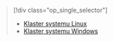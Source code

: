 > [!div class="op_single_selector"]
> * [Klaster systemu Linux](../articles/hdinsight/hdinsight-use-oozie-linux-mac.md)
> * [Klaster systemu Windows](../articles/hdinsight/hdinsight-use-oozie.md)
> 
> 

